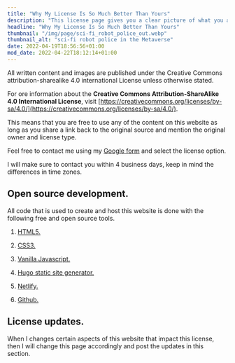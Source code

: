 ```yaml
---
title: "Why My License Is So Much Better Than Yours"
description: "This license page gives you a clear picture of what you are allowed to do with the content of my website and what is absolutely prohibited."
headline: "Why My License Is So Much Better Than Yours"
thumbnail: "/img/page/sci-fi_robot_police_out.webp"
thumbnail_alt: "sci-fi robot police in the Metaverse"
date: 2022-04-19T18:56:56+01:00
mod_date: 2022-04-22T18:12:14+01:00
---
```

All written content and images are published under the Creative Commons attribution-sharealike 4.0 international License unless otherwise stated.

For ore information about the **Creative Commons Attribution-ShareAlike 4.0 International License**, visit [https://creativecommons.org/licenses/by-sa/4.0/](https://creativecommons.org/licenses/by-sa/4.0/).

This means that you are free to use any of the content on this website as long as you share a link back to the original source and mention the original owner and license type.

Feel free to contact me using my [Google form](https://forms.gle/P679Y2GCorNVZy3b7) and select the license option.

I will make sure to contact you within 4 business days, keep in mind the differences in time zones.

## Open source development.

All code that is used to create and host this website is done with the following free and open source tools.

1.  [HTML5.](https://whatwg.org/)

2.  [CSS3.](https://www.w3.org/)

3.  [Vanilla Javascript.](https://www.ecma-international.org/)

4.  [Hugo static site generator.](https://gohugo.io/)

5.  [Netlify.](https://www.netlify.com/)

6.  [Github.](https://github.com/)


## License updates.

When I changes certain aspects of this website that impact this license, then I will change this page accordingly and post the updates in this section.
